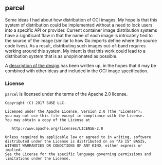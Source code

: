 ## parcel ##

Some ideas I had about how distribution of OCI images. My hope is that this
system of distribution could be implemented without a need to lock users into a
specific API or provider. Current container image distribution systems have a
significant flaw in that the name of each image is intricately tied to the
source of the image (similar to how Go imports define where the source code
lives). As a result, distributing such images out-of-band requires working
around this system. My intent is that this work could lead to a distribution
system that is as unopinionated as possible.

A [description of the design](DESIGN.md) has been written up, in the hopes that
it may be combined with other ideas and included in the OCI image
specification.

### License ###

`parcel` is licensed under the terms of the Apache 2.0 license.

```
Copyright (C) 2017 SUSE LLC.

Licensed under the Apache License, Version 2.0 (the "License");
you may not use this file except in compliance with the License.
You may obtain a copy of the License at

   http://www.apache.org/licenses/LICENSE-2.0

Unless required by applicable law or agreed to in writing, software
distributed under the License is distributed on an "AS IS" BASIS,
WITHOUT WARRANTIES OR CONDITIONS OF ANY KIND, either express or implied.
See the License for the specific language governing permissions and
limitations under the License.
```
